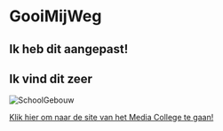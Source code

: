 # GooiMijWeg

## Ik heb dit aangepast!
## Ik vind dit zeer
![SchoolGebouw](https://pbs.twimg.com/media/FJZRdZ-X0AMFkM6.jpg)

[Klik hier om naar de site van het Media College te gaan!](https://welkombijma.nl/opleidingen/softwaredeveloper/)
